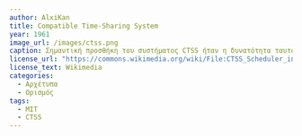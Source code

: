 ```yaml
---
author: AlxiKan
title: Compatible Time-Sharing System
year: 1961
image_url: /images/ctss.png
caption: Σημαντική προσθήκη του συστήματος CTSS ήταν η δυνατότητα ταυτόχρονης χρήσης από πολλαπλούς χρήστες, πράγμα που το καθιστά ένα από τα πρώτα συνεργατικά συστήματα γενικής χρήσης. Ο χειρισμός του γινόταν με τη χρήση γραμμής εντολών, και οι χρήστες είχαν τη δυνατότητα να τρέχουν προγράμματα, να τροποποιούν αρχεία, αλλά και να επικοινωνούν μεταξύ τους. 
license_url: "https://commons.wikimedia.org/wiki/File:CTSS_Scheduler_in_MAD_and_FAP.png"
license_text: Wikimedia 
categories:
  - Αρχέτυπα 
  - Ορισμός 
tags:
  - MIT
  - CTSS 
---
```



